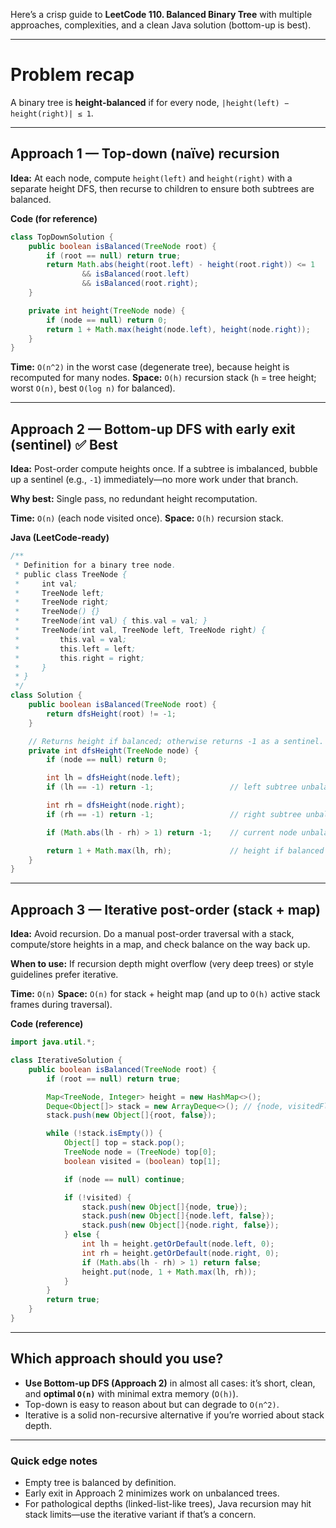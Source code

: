 Here’s a crisp guide to **LeetCode 110. Balanced Binary Tree** with multiple approaches, complexities, and a clean Java
solution (bottom-up is best).

---

# Problem recap

A binary tree is **height-balanced** if for every node,
`|height(left) − height(right)| ≤ 1`.

---

## Approach 1 — Top-down (naïve) recursion

**Idea:**
At each node, compute `height(left)` and `height(right)` with a separate height DFS, then recurse to children to ensure
both subtrees are balanced.

**Code (for reference)**

```java
class TopDownSolution {
    public boolean isBalanced(TreeNode root) {
        if (root == null) return true;
        return Math.abs(height(root.left) - height(root.right)) <= 1
                && isBalanced(root.left)
                && isBalanced(root.right);
    }

    private int height(TreeNode node) {
        if (node == null) return 0;
        return 1 + Math.max(height(node.left), height(node.right));
    }
}
```

**Time:** `O(n^2)` in the worst case (degenerate tree), because height is recomputed for many nodes.
**Space:** `O(h)` recursion stack (`h` = tree height; worst `O(n)`, best `O(log n)` for balanced).

---

## Approach 2 — Bottom-up DFS with early exit (sentinel) ✅ **Best**

**Idea:**
Post-order compute heights once. If a subtree is imbalanced, bubble up a sentinel (e.g., `-1`) immediately—no more work
under that branch.

**Why best:**
Single pass, no redundant height recomputation.

**Time:** `O(n)` (each node visited once).
**Space:** `O(h)` recursion stack.

**Java (LeetCode-ready)**

```java
/**
 * Definition for a binary tree node.
 * public class TreeNode {
 *     int val;
 *     TreeNode left;
 *     TreeNode right;
 *     TreeNode() {}
 *     TreeNode(int val) { this.val = val; }
 *     TreeNode(int val, TreeNode left, TreeNode right) {
 *         this.val = val;
 *         this.left = left;
 *         this.right = right;
 *     }
 * }
 */
class Solution {
    public boolean isBalanced(TreeNode root) {
        return dfsHeight(root) != -1;
    }

    // Returns height if balanced; otherwise returns -1 as a sentinel.
    private int dfsHeight(TreeNode node) {
        if (node == null) return 0;

        int lh = dfsHeight(node.left);
        if (lh == -1) return -1;                 // left subtree unbalanced

        int rh = dfsHeight(node.right);
        if (rh == -1) return -1;                 // right subtree unbalanced

        if (Math.abs(lh - rh) > 1) return -1;    // current node unbalanced

        return 1 + Math.max(lh, rh);             // height if balanced
    }
}
```

---

## Approach 3 — Iterative post-order (stack + map)

**Idea:**
Avoid recursion. Do a manual post-order traversal with a stack, compute/store heights in a map, and check balance on the
way back up.

**When to use:**
If recursion depth might overflow (very deep trees) or style guidelines prefer iterative.

**Time:** `O(n)`
**Space:** `O(n)` for stack + height map (and up to `O(h)` active stack frames during traversal).

**Code (reference)**

```java
import java.util.*;

class IterativeSolution {
    public boolean isBalanced(TreeNode root) {
        if (root == null) return true;

        Map<TreeNode, Integer> height = new HashMap<>();
        Deque<Object[]> stack = new ArrayDeque<>(); // {node, visitedFlag}
        stack.push(new Object[]{root, false});

        while (!stack.isEmpty()) {
            Object[] top = stack.pop();
            TreeNode node = (TreeNode) top[0];
            boolean visited = (boolean) top[1];

            if (node == null) continue;

            if (!visited) {
                stack.push(new Object[]{node, true});
                stack.push(new Object[]{node.left, false});
                stack.push(new Object[]{node.right, false});
            } else {
                int lh = height.getOrDefault(node.left, 0);
                int rh = height.getOrDefault(node.right, 0);
                if (Math.abs(lh - rh) > 1) return false;
                height.put(node, 1 + Math.max(lh, rh));
            }
        }
        return true;
    }
}
```

---

## Which approach should you use?

* **Use Bottom-up DFS (Approach 2)** in almost all cases: it’s short, clean, and **optimal `O(n)`** with minimal extra
  memory (`O(h)`).
* Top-down is easy to reason about but can degrade to `O(n^2)`.
* Iterative is a solid non-recursive alternative if you’re worried about stack depth.

---

### Quick edge notes

* Empty tree is balanced by definition.
* Early exit in Approach 2 minimizes work on unbalanced trees.
* For pathological depths (linked-list-like trees), Java recursion may hit stack limits—use the iterative variant if
  that’s a concern.
